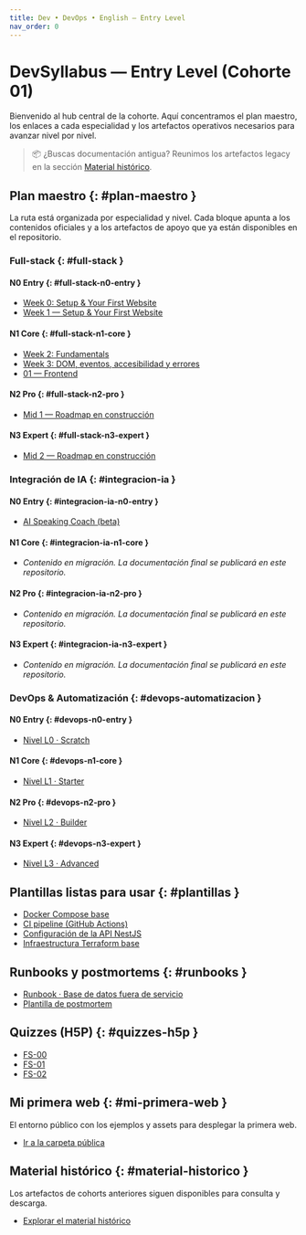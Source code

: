 ```yaml
---
title: Dev • DevOps • English — Entry Level
nav_order: 0
---
```

# DevSyllabus — Entry Level (Cohorte 01)

Bienvenido al hub central de la cohorte. Aquí concentramos el plan maestro, los enlaces a cada especialidad y los artefactos operativos necesarios para avanzar nivel por nivel.

> 📦 ¿Buscas documentación antigua? Reunimos los artefactos legacy en la sección [Material histórico](#material-historico).

## Plan maestro {: #plan-maestro }
La ruta está organizada por especialidad y nivel. Cada bloque apunta a los contenidos oficiales y a los artefactos de apoyo que ya están disponibles en el repositorio.

### Full-stack {: #full-stack }
#### N0 Entry {: #full-stack-n0-entry }
- [Week 0: Setup & Your First Website](/fullstack/00-onboarding/)
- [Week 1 — Setup & Your First Website](/fullstack/01-setup/)

#### N1 Core {: #full-stack-n1-core }
- [Week 2: Fundamentals](/fullstack/02-fundamentals/)
- [Week 3: DOM, eventos, accesibilidad y errores](/fullstack/03-dom/)
- [01 — Frontend](/fullstack/05-frontend/)

#### N2 Pro {: #full-stack-n2-pro }
- [Mid 1 — Roadmap en construcción](/fullstack/06-mid1/)

#### N3 Expert {: #full-stack-n3-expert }
- [Mid 2 — Roadmap en construcción](/fullstack/07-mid2/)

### Integración de IA {: #integracion-ia }
#### N0 Entry {: #integracion-ia-n0-entry }
- [AI Speaking Coach (beta)](/ai-speaking.html)

#### N1 Core {: #integracion-ia-n1-core }
- _Contenido en migración. La documentación final se publicará en este repositorio._

#### N2 Pro {: #integracion-ia-n2-pro }
- _Contenido en migración. La documentación final se publicará en este repositorio._

#### N3 Expert {: #integracion-ia-n3-expert }
- _Contenido en migración. La documentación final se publicará en este repositorio._

### DevOps & Automatización {: #devops-automatizacion }
#### N0 Entry {: #devops-n0-entry }
- [Nivel L0 · Scratch](/devops/l0-scratch/)

#### N1 Core {: #devops-n1-core }
- [Nivel L1 · Starter](/devops/l1-starter/)

#### N2 Pro {: #devops-n2-pro }
- [Nivel L2 · Builder](/devops/l2-builder/)

#### N3 Expert {: #devops-n3-expert }
- [Nivel L3 · Advanced](/devops/l3-advanced/)

## Plantillas listas para usar {: #plantillas }
- [Docker Compose base](/saas-devops-course/templates/docker-compose.yml)
- [CI pipeline (GitHub Actions)](/saas-devops-course/templates/github-workflows/ci.yml)
- [Configuración de la API NestJS](/saas-devops-course/templates/apps-api/src/main.ts)
- [Infraestructura Terraform base](/saas-devops-course/templates/terraform/main.tf)

## Runbooks y postmortems {: #runbooks }
- [Runbook · Base de datos fuera de servicio](/saas-devops-course/templates/runbooks/db-outage.md)
- [Plantilla de postmortem](/saas-devops-course/templates/runbooks/postmortem-template.md)

## Quizzes (H5P) {: #quizzes-h5p }
- [FS-00](/h5p/fs-00-quiz/)
- [FS-01](/h5p/fs-01-quiz/)
- [FS-02](/h5p/fs-02-quiz/)

## Mi primera web {: #mi-primera-web }
El entorno público con los ejemplos y assets para desplegar la primera web.

- [Ir a la carpeta pública](/public/)

## Material histórico {: #material-historico }
Los artefactos de cohorts anteriores siguen disponibles para consulta y descarga.

- [Explorar el material histórico](/legacy/)
